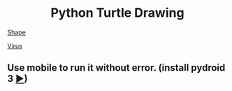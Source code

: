 <h1 align=center>Python Turtle Drawing </h1>

[Shape](shape.md)

[Virus](virus.md)

## Use mobile to run it without error. (install pydroid 3 [►](https://play.google.com/store/apps/details?id=ru.iiec.pydroid3))
